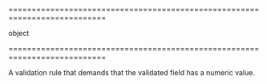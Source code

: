 <!--**
/*-------------------------------------------
    Auto-generated file. Do not modify.
-------------------------------------------

**-->
===========================================================================
<!--type-->object<!--/type-->
===========================================================================

<!--shortDescription-->
A validation rule that demands that the validated field has a numeric value.
<!--/shortDescription-->

<!--fullDescription-->

<!--/fullDescription-->